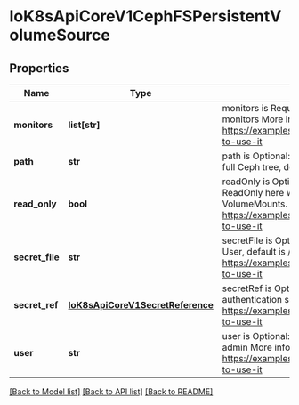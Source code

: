 # IoK8sApiCoreV1CephFSPersistentVolumeSource

## Properties
Name | Type | Description | Notes
------------ | ------------- | ------------- | -------------
**monitors** | **list[str]** | monitors is Required: Monitors is a collection of Ceph monitors More info: https://examples.k8s.io/volumes/cephfs/README.md#how-to-use-it | 
**path** | **str** | path is Optional: Used as the mounted root, rather than the full Ceph tree, default is / | [optional] 
**read_only** | **bool** | readOnly is Optional: Defaults to false (read/write). ReadOnly here will force the ReadOnly setting in VolumeMounts. More info: https://examples.k8s.io/volumes/cephfs/README.md#how-to-use-it | [optional] 
**secret_file** | **str** | secretFile is Optional: SecretFile is the path to key ring for User, default is /etc/ceph/user.secret More info: https://examples.k8s.io/volumes/cephfs/README.md#how-to-use-it | [optional] 
**secret_ref** | [**IoK8sApiCoreV1SecretReference**](IoK8sApiCoreV1SecretReference.md) | secretRef is Optional: SecretRef is reference to the authentication secret for User, default is empty. More info: https://examples.k8s.io/volumes/cephfs/README.md#how-to-use-it | [optional] 
**user** | **str** | user is Optional: User is the rados user name, default is admin More info: https://examples.k8s.io/volumes/cephfs/README.md#how-to-use-it | [optional] 

[[Back to Model list]](../README.md#documentation-for-models) [[Back to API list]](../README.md#documentation-for-api-endpoints) [[Back to README]](../README.md)


